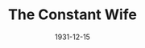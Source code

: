 ---
title: The Constant Wife
date: 1931-12-15
closing_date: 
layout: productions
featured_image: 
image_caption:
image_credit:
playbill:
category:
Theatre: Theatre Jacksonville
cast:
  Constance Middleton: Idella Wells
  Marie-Louise Durham: Louise Twitty
  Barbara Fawcett: Pearl DeMent
  Bernard Kersal: Perry Teeple
  Martha Culver: Sara Clark
  John Middleton, F.R.C.S.: Stuart Cavanagh
  Mortimer Durham: Winston Fowler
  Mrs. Culver: Zide F. Broward
  Bentley: Elmo Lehman, Jr.
crew:
  Director: Justine Rehnborg
  Staging: Anne C. Lalor
understudies:
orchestra:
external_links:
---